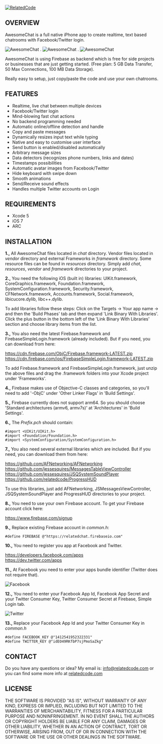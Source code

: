 [![RelatedCode](http://relatedcode.com/github/header.png)](http://relatedcode.com)

## OVERVIEW

AwesomeChat is a full native iPhone app to create realtime, text based chatrooms with Facebook/Twitter login.

![AwesomeChat](http://relatedcode.com/github/awesomechat1.png)
.
![AwesomeChat](http://relatedcode.com/github/awesomechat2.png)
.
![AwesomeChat](http://relatedcode.com/github/awesomechat3.png)

AwesomeChat is using Firebase as backend which is free for side projects or businesses that are just getting started. (Free plan: 5 GB Data Transfer, 50 Max Connections, 100 MB Data Storage).

Really easy to setup, just copy/paste the code and use your own chatrooms.

## FEATURES

- Realtime, live chat between multiple devices
- Facebook/Twitter login
- Mind-blowing fast chat actions
- No backend programming needed
- Automatic online/offline detection and handle
- Copy and paste messages
- Dynamically resizes input text while typing
- Native and easy to customise user interface
- Send button is enabled/disabled automatically
- Arbitrary message sizes
- Data detectors (recognizes phone numbers, links and dates)
- Timestamps possibilities
- Automatic avatar images from Facebook/Twitter
- Hide keyboard with swipe down
- Smooth animations
- Send/Receive sound effects
- Handles multiple Twitter accounts on Login

## REQUIREMENTS

- Xcode 5
- iOS 7
- ARC

## INSTALLATION

**1.,** All AwesomeChat files located in *chat* directory. Vendor files located in *vendor* directory and external Frameworks in *framework* directory. Some resource files can be found in *resources* directory. Simply add *chat*, *resources*, *vendor* and *framework* directories to your project.

**2.,** You need the following iOS (built in) libraries: UIKit.framework, CoreGraphics.framework, Foundation.framework, SystemConfiguration.framework, Security.framework, CFNetwork.framework, Accounts.framework, Social.framework, libicucore.dylib, libc++.dylib.

To add libraries follow these steps: Click on the Targets → Your app name → and then the 'Build Phases' tab and then expand 'Link Binary With Libraries'. Click the plus button in the bottom left of the 'Link Binary With Libraries' section and choose library items from the list.

**3.,** You also need the latest Firebase.framework and FirebaseSimpleLogin.framework (already included). But if you need, you can download from here:

https://cdn.firebase.com/ObjC/Firebase.framework-LATEST.zip<br>
https://cdn.firebase.com/ios/FirebaseSimpleLogin.framework-LATEST.zip<br>

To add Firebase.framework and FirebaseSimpleLogin.framework, just unzip the above files and drag the .framework folders into your Xcode project under 'Frameworks'.

**4.,** Firebase makes use of Objective-C classes and categories, so you'll need to add '-ObjC' under 'Other Linker Flags' in 'Build Settings'. 

**5.,** Firebase currently does not support arm64. So you should choose 'Standard architectures (armv6, armv7s)' at 'Architectures' in 'Build Settings'.

**6.,** The *Prefix.pch* should contain:

```
#import <UIKit/UIKit.h>
#import <Foundation/Foundation.h>
#import <SystemConfiguration/SystemConfiguration.h>
```

**7.,** You also need several external libraries which are included. But if you need, you can download them from here:

https://github.com/AFNetworking/AFNetworking<br>
https://github.com/jessesquires/MessagesTableViewController<br>
https://github.com/jessesquires/JSQSystemSoundPlayer<br>
https://github.com/relatedcode/ProgressHUD<br>

To use this libraries, just add AFNetworking, JSMessagesViewController, JSQSystemSoundPlayer and ProgressHUD directories to your project.

**8.,** You need to use your own Firebase account. To get your Firebase account click here:

https://www.firebase.com/signup

**9.,** Replace existing Firebase account in *common.h*:

```
#define FIREBASE @"https://relatedchat.firebaseio.com"
```

**10.,** You need to register you app at Facebook and Twitter.

https://developers.facebook.com/apps<br>
https://dev.twitter.com/apps<br>

**11.,** At Facebook you need to enter your apps bundle identifier (Twitter does not require that).

![Facebook](http://relatedcode.com/codecanyon/facebook.png)

**12.,** You need to enter your Facebook App Id, Facebook App Secret and your Twitter Consumer Key, Twitter Consumer Secret at Firebase, Simple Login tab.

![Twitter](http://relatedcode.com/codecanyon/firebase_twitter.png)

**13.,** Replace your Facebook App Id and your Twitter Consumer Key in *common.h*

```
#define FACEBOOK_KEY @"1412541952322331"
#define TWITTER_KEY @"idEO49RKfbP7sjPmoSaZkg"
```

## CONTACT

Do you have any questions or idea? My email is: info@relatedcode.com or you can find some more info at [relatedcode.com](http://relatedcode.com)

## LICENSE

THE SOFTWARE IS PROVIDED "AS IS", WITHOUT WARRANTY OF ANY KIND, EXPRESS OR
IMPLIED, INCLUDING BUT NOT LIMITED TO THE WARRANTIES OF MERCHANTABILITY,
FITNESS FOR A PARTICULAR PURPOSE AND NONINFRINGEMENT. IN NO EVENT SHALL THE
AUTHORS OR COPYRIGHT HOLDERS BE LIABLE FOR ANY CLAIM, DAMAGES OR OTHER
LIABILITY, WHETHER IN AN ACTION OF CONTRACT, TORT OR OTHERWISE, ARISING FROM,
OUT OF OR IN CONNECTION WITH THE SOFTWARE OR THE USE OR OTHER DEALINGS IN
THE SOFTWARE.
